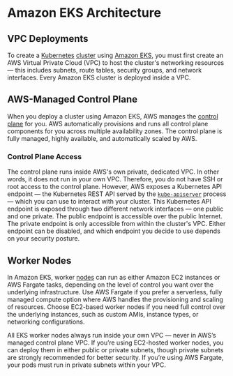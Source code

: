 
# Amazon EKS Architecture

## VPC Deployments

To create a [Kubernetes](../../kubernetes/what-is-kubernetes) [cluster](../../kubernetes/clusters) using 
[Amazon EKS](../what-is-amazon-eks), you must first create an AWS Virtual Private Cloud (VPC) to host the cluster's
networking resources — this includes subnets, route tables, security groups, and network interfaces.
Every Amazon EKS cluster is deployed inside a VPC.

## AWS-Managed Control Plane

When you deploy a cluster using Amazon EKS, AWS manages the [control plane](../../kubernetes/control-plane) for you.
AWS automatically provisions and runs all control plane components for you across multiple availability zones. The
control plane is fully managed, highly available, and automatically scaled by AWS.

### Control Plane Access

The control plane runs inside AWS's own private, dedicated VPC. In other words, it does not run in your own VPC.
Therefore, you do not have SSH or root access to the control plane.
However, AWS exposes a Kubernetes API endpoint — the Kubernetes REST API served by the
[`kube-apiserver`](../../kubernetes/control-plane#kube-apiserver) process — which you can use to interact with your cluster.
This Kubernetes API endpoint is exposed through two different network interfaces — one public and one private.
The public endpoint is accessible over the public Internet. The private endpoint is only accessible from within the
cluster's VPC. Either endpoint can be disabled, and which endpoint you decide to use depends on your security posture.

## Worker Nodes

In Amazon EKS, worker [nodes](../../kubernetes/nodes) can run as either Amazon EC2 instances or AWS Fargate 
tasks, depending on the level of control you want over the underlying infrastructure.
Use AWS Fargate if you prefer a serverless, fully managed compute option where AWS handles the provisioning and scaling 
of resources.
Choose EC2-based worker nodes if you need full control over the underlying instances, such as custom AMIs, instance 
types, or networking configurations.

All EKS worker nodes always run inside your own VPC — never in AWS’s managed control plane VPC.
If you’re using EC2-hosted worker nodes, you can deploy them in either public or private subnets, though private subnets 
are strongly recommended for better security.
If you’re using AWS Fargate, your pods must run in private subnets within your VPC.
